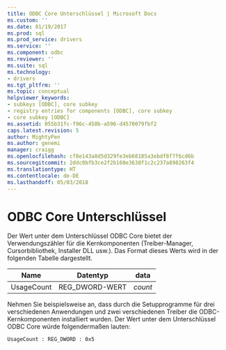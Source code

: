 ```yaml
---
title: ODBC Core Unterschlüssel | Microsoft Docs
ms.custom: ''
ms.date: 01/19/2017
ms.prod: sql
ms.prod_service: drivers
ms.service: ''
ms.component: odbc
ms.reviewer: ''
ms.suite: sql
ms.technology:
- drivers
ms.tgt_pltfrm: ''
ms.topic: conceptual
helpviewer_keywords:
- subkeys [ODBC], core subkey
- registry entries for components [ODBC], core subkey
- core subkey [ODBC]
ms.assetid: 055b31fc-f96c-450b-a596-d4570079fbf2
caps.latest.revision: 5
author: MightyPen
ms.author: genemi
manager: craigg
ms.openlocfilehash: cf8e143a8d5d329fe3eb68185a3ebdf8f7f6cd6b
ms.sourcegitcommit: 2ddc0bfb3ce2f2b160e3638f1c2c237a898263f4
ms.translationtype: HT
ms.contentlocale: de-DE
ms.lasthandoff: 05/03/2018
---
```

# <a name="odbc-core-subkey"></a>ODBC Core Unterschlüssel
Der Wert unter dem Unterschlüssel ODBC Core bietet der Verwendungszähler für die Kernkomponenten (Treiber-Manager, Cursorbibliothek, Installer DLL usw.). Das Format dieses Werts wird in der folgenden Tabelle dargestellt.  
  
|Name|Datentyp|data|  
|----------|---------------|----------|  
|UsageCount|REG_DWORD-WERT|*count*|  
  
 Nehmen Sie beispielsweise an, dass durch die Setupprogramme für drei verschiedenen Anwendungen und zwei verschiedenen Treiber die ODBC-Kernkomponenten installiert wurden. Der Wert unter dem Unterschlüssel ODBC Core würde folgendermaßen lauten:  
  
```  
UsageCount : REG_DWORD : 0x5  
```
